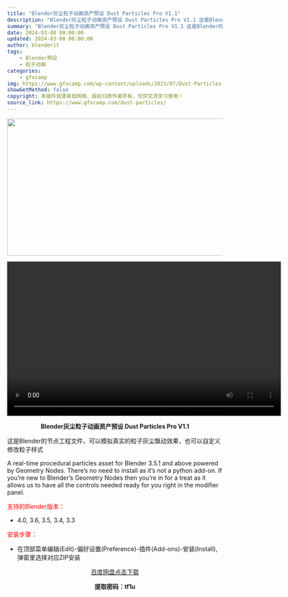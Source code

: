 ```yaml
---
title: "Blender灰尘粒子动画资产预设 Dust Particles Pro V1.1"
description: "Blender灰尘粒子动画资产预设 Dust Particles Pro V1.1 这是Blender的节点工程文件，可以模拟真实的粒子灰尘飘动效果，也可以自定义修改粒子样式 A real-time ..."
summary: "Blender灰尘粒子动画资产预设 Dust Particles Pro V1.1 这是Blender的节点工程文件，可以模拟真实的粒子灰尘飘动效果，也可以自定义修改粒子样式 A real-time ..."
date: 2024-03-08 00:00:00
updated: 2024-03-08 00:00:00
author: blenderit
tags: 
    - Blender预设
    - 粒子动画
categories:
    - gfxcamp
img: https://www.gfxcamp.com/wp-content/uploads/2023/07/Dust-Particles.jpg
showGetMethod: false
copyright: 本插件资源来自网络，版权归原作者所有，仅供交流学习使用！
source_link: https://www.gfxcamp.com/dust-particles/
---
```

<div><p><img decoding="async" class="aligncenter size-full wp-image-113742" src="https://www.gfxcamp.com/wp-content/uploads/2023/07/Dust-Particles.jpg" data-src="https://www.gfxcamp.com/wp-content/uploads/2023/07/Dust-Particles.jpg" alt="" width="640" height="320" data-srcset="https://www.gfxcamp.com/wp-content/uploads/2023/07/Dust-Particles.jpg 640w, https://www.gfxcamp.com/wp-content/uploads/2023/07/Dust-Particles-150x75.jpg 150w" data-sizes="(max-width: 640px) 100vw, 640px"><br>
</p><center><div style="width: 640px;" class="wp-video"><!--[if lt IE 9]><script>document.createElement('video');</script><![endif]-->
<video class="wp-video-shortcode" id="video-113741-1" width="640" height="360" preload="true" controls="controls"><source type="video/mp4" src="https://cloud.video.taobao.com//play/u/80049544/p/2/e/6/t/1/419961946946.mp4?_=1"></source><a href="https://cloud.video.taobao.com//play/u/80049544/p/2/e/6/t/1/419961946946.mp4">https://cloud.video.taobao.com//play/u/80049544/p/2/e/6/t/1/419961946946.mp4</a></video></div></center><p style="text-align: center;"><strong>Blender灰尘粒子动画资产预设 Dust Particles Pro V1.1</strong></p><p>这是Blender的节点工程文件，可以模拟真实的粒子灰尘飘动效果，也可以自定义修改粒子样式</p><p>A real-time procedural particles asset for Blender 3.5.1 and above powered by Geometry Nodes. There’s no need to install as it’s not a python add-on. If you’re new to Blender’s Geometry Nodes then you’re in for a treat as it allows us to have all the controls needed ready for you right in the modifier panel.</p><p style="text-align: left;"><span style="color: #ff0000;">支持的Blender版本：</span></p><ul>
<li style="text-align: left;">4.0, 3.6, 3.5, 3.4, 3.3</li>
</ul><p style="text-align: left;"><span style="color: #ff0000;">安装步骤：</span></p><ul>
<li>在顶部菜单编辑(Edit)-偏好设置(Preference)-插件(Add-ons)-安装(Install),弹窗里选择对应ZIP安装</li>
</ul><p style="text-align: center;"><a class="maxbutton-3 maxbutton maxbutton-baidu" target="_blank" rel="noopener" href="https://pan.baidu.com/s/1MB-GmgJv-wtnFYZzsfjrnw?pwd=tf1u"><span class="mb-text">百度网盘点击下载</span></a></p><p style="text-align: center;"><strong>提取密码：tf1u</strong></p></div>